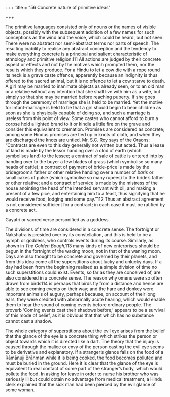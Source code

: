 +++
title = "56 Concrete nature of primitive ideas"

+++

The primitive languages consisted only of nouns or the names of visible objects, possibly with the subsequent addition of a few names for such conceptions as the wind and the voice, which could be heard, but not seen. There were no abstract nor semi-abstract terms nor parts of speech. The resulting inability to realise any abstract conception and the tendency to make everything concrete is a principal and salient characteristic of ethnology and primitive religion.111 All actions are judged by their concrete aspect or effects and not by the motives which prompted them, nor the results which they produce. For a Hindu to let a cow die with a rope round its neck is a grave caste offence, apparently because an indignity is thus offered to the sacred animal, but it is no offence to let a cow starve to death. A girl may be married to inanimate objects as already seen, or to an old man or a relative without any intention that she shall live with him as a wife, but simply so that she may be married before reaching puberty. If she goes through the ceremony of marriage she is held to be married. Yet the motive for infant-marriage is held to be that a girl should begin to bear children as soon as she is physically capable of doing so, and such a marriage is useless from this point of view. Some castes who cannot afford to burn a corpse hold a lighted brand to it or kindle a little fire on the grave and consider this equivalent to cremation. Promises are considered as concrete; among some Hindus promises are tied up in knots of cloth, and when they are discharged the knots are untied. Mr. S.C. Roy says of the Oraons: “Contracts are even to this day generally not written but acted. Thus a lease of land is made by the lessor handing over a clod of earth \(which symbolises land\) to the lessee; a contract of sale of cattle is entered into by handing over to the buyer a few blades of grass \(which symbolise so many heads of cattle\); a contract of payment of bride-price is made by the bridegroom’s father or other relative handing over a number of *baris* or small cakes of pulse \(which symbolise so many rupees\) to the bride’s father or other relative; and a contract of service is made by the mistress of the house anointing the head of the intended servant with oil, and making a present of a few pice, and entertaining him to a feast, thus signifying that he would receive food, lodging and some pay.”112 Thus an abstract agreement is not considered sufficient for a contract; in each case it must be ratified by a concrete act. 

Gāyatri or sacred verse personified as a goddess

The divisions of time are considered in a concrete sense. The fortnight or Nakshatra is presided over by its constellation, and this is held to be a nymph or goddess, who controls events during its course. Similarly, as shown in *The Golden Bough*,113 many kinds of new enterprises should be begun in the fortnight of the waxing moon, not in that of the waning moon. Days are also thought to be concrete and governed by their planets, and from this idea come all the superstitions about lucky and unlucky days. If a day had been from the beginning realised as a simple division of time no such superstitions could exist. Events, so far as they are conceived of, are also considered in a concrete sense. The reason why omens were so often drawn from birds114 is perhaps that birds fly from a distance and hence are able to see coming events on their way; and the hare and donkey were important animals of augury, perhaps because, on account of their long ears, they were credited with abnormally acute hearing, which would enable them to hear the sound of coming events before ordinary people. The proverb ‘Coming events cast their shadows before,’ appears to be a survival of this mode of belief, as it is obvious that that which has no substance cannot cast a shadow. 

The whole category of superstitions about the evil eye arises from the belief that the glance of the eye is a concrete thing which strikes the person or object towards which it is directed like a dart. The theory that the injury is caused through the malice or envy of the person casting the evil eye seems to be derivative and explanatory. If a stranger’s glance falls on the food of a Rāmānuji Brāhman while it is being cooked, the food becomes polluted and must be buried in the ground. Here it is clear that the glance of the eye is equivalent to real contact of some part of the stranger’s body, which would pollute the food. In asking for leave in order to nurse his brother who was seriously ill but could obtain no advantage from medical treatment, a Hindu clerk explained that the sick man had been pierced by the evil glance of some woman. 

